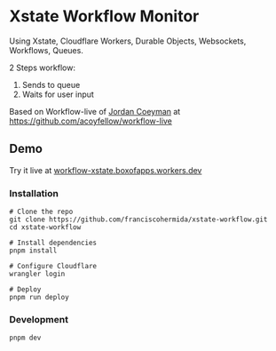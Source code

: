# Xstate Workflow Monitor

Using Xstate, Cloudflare Workers, Durable Objects, Websockets, Workflows, Queues.

2 Steps workflow:
1. Sends to queue
2. Waits for user input

Based on Workflow-live of [Jordan Coeyman](https://x.com/acoyfellow) at https://github.com/acoyfellow/workflow-live

## Demo
Try it live at [workflow-xstate.boxofapps.workers.dev](https://workflow-xstate.boxofapps.workers.dev/)

### Installation

```
# Clone the repo
git clone https://github.com/franciscohermida/xstate-workflow.git
cd xstate-workflow

# Install dependencies 
pnpm install

# Configure Cloudflare
wrangler login

# Deploy
pnpm run deploy
```

### Development

```
pnpm dev
```